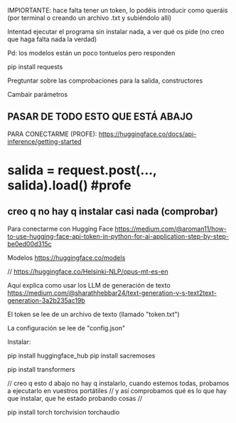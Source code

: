 
IMPIORTANTE: hace falta tener un token, lo podéis introducir como queráis (por terminal o creando un archivo .txt y subiéndolo allí)

Intentad ejecutar el programa sin instalar nada, a ver qué os pide (no creo que haga falta nada la verdad)

Pd: los modelos están un poco tontuelos pero responden

pip install requests

Pregtuntar sobre las comprobaciones para la salida, constructores

Cambair parámetros






PASAR DE TODO ESTO QUE ESTÁ ABAJO
-------------------------------------------------------------------------------------------------------
PARA CONECTARME (PROFE):
https://huggingface.co/docs/api-inference/getting-started

# salida =  request.post(..., salida).load() #profe








creo q no hay q instalar casi nada (comprobar)
-----------------------------------------------------------------------------------------------------------------------------
Para conectarme con Hugging Face
https://medium.com/@aroman11/how-to-use-hugging-face-api-token-in-python-for-ai-application-step-by-step-be0ed00d315c




Modelos
https://huggingface.co/models


// https://huggingface.co/Helsinki-NLP/opus-mt-es-en


Aquí explica como usar los LLM de generación de texto
https://medium.com/@sharathhebbar24/text-generation-v-s-text2text-generation-3a2b235ac19b




El token se lee de un archivo de texto (llamado "token.txt")

La configuración se lee de "config.json"

Instalar:

pip install huggingface_hub
pip install sacremoses

pip install transformers

// creo q esto d abajo no hay q instalarlo, cuando estemos todas, probamos a ejecutarlo en vuestros portátiles 
// y así comprobamos qué es lo que hay que instalar, que he estado probando cosas
// 

pip install torch torchvision torchaudio

